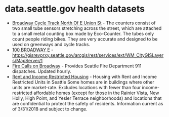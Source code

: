 # data.seattle.gov health datasets
* [Broadway Cycle Track North Of E Union St](https://data.seattle.gov/d/j4vh-b42a) - The counters consist of two small tube sensors stretching across the street, which are attached to a small metal counting box made by Eco-Counter. The tubes only count people riding bikes. They are very accurate and designed to be used on greenways and cycle tracks.
* [100 BROADWAY E](https://data.seattle.gov/d/rnp7-7hgw) - https://gisrevprxy.seattle.gov/arcgis/rest/services/ext/WM_CityGISLayers/MapServer/1
* [Fire Calls on Broadway](https://data.seattle.gov/d/6249-gx6k) - Provides Seattle Fire Department 911 dispatches. Updated hourly.
* [Rent and Income Restricted Housing](https://data.seattle.gov/d/b6zn-zsin) - Housing with Rent and Income Restricted Units in Seattle Some homes are in buildings where other units are market-rate. Excludes locations with fewer than four income-restricted affordable homes (except for those in the Rainier Vista, New Holly, High Point, and Yesler Terrace neighborhoods) and locations that are confidential to protect the safety of residents. Information current as of 3/31/2018 and subject to change.
